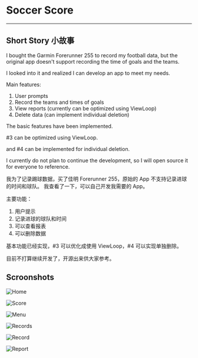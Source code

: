 # Soccer Score
---

## Short Story 小故事

I bought the Garmin Forerunner 255 to record my football data, but the original app doesn't support recording the time of goals and the teams.

I looked into it and realized I can develop an app to meet my needs.

Main features:
1. User prompts
2. Record the teams and times of goals
3. View reports (currently can be optimized using ViewLoop)
4. Delete data (can implement individual deletion)

The basic features have been implemented. 

#3 can be optimized using ViewLoop.

and #4 can be implemented for individual deletion.

I currently do not plan to continue the development, so I will open source it for everyone to reference.

我为了记录踢球数据，买了佳明 Forerunner 255，原始的 App 不支持记录进球的时间和球队。
我查看了一下，可以自己开发我需要的 App。

主要功能：
1. 用户提示
2. 记录进球的球队和时间
3. 可以查看报表
4. 可以删除数据

基本功能已经实现，#3 可以优化成使用 ViewLoop，#4 可以实现单独删除。

目前不打算继续开发了，开源出来供大家参考。

## Scroonshots

![Home](Screenshots/Home.png)

![Score](Screenshots/Score.png)

![Menu](Screenshots/Menu.png)

![Records](Screenshots/Records.png)

![Record](Screenshots/Record.png)

![Report](Screenshots/Report.png)
